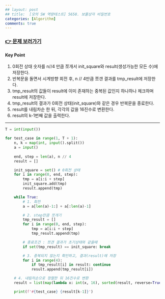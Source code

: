 ```yaml
---
## layout: post
## title:  [모의 SW 역량테스트] 5658. 보물상자 비밀번호
categories: [Algorithm]
comments: true
---
```


### [👉 문제 보러가기](https://swexpertacademy.com/main/code/problem/problemDetail.do?contestProbId=AWXRUN9KfZ8DFAUo)  


#### Key Point
1. 0회전 상태 숫자를 n//4 만큼 쪼개서 init_square와 result(생성가능한 모든 수)에 저장한다.  
2. 반복문을 돌면서 시계방향 회전 후, n // 4만큼 쪼갠 결과를 tmp_result에 저장한다.  
3. tmp_result의 값들이 result에 이미 존재하는 중복된 값인지 하나하나 체크하며 result에 저장한다.  
4. tmp_result의 결과가 0회전 상태(init_square)와 같은 경우 반복문을 종료한다.  
5. result를 내림차순 한 뒤, 각각의 값을 16진수로 변환한다.  
6. result의 k-1번째 값을 출력한다.  


---


```python
T = int(input())

for test_case in range(1, T + 1):
    n, k = map(int, input().split())
    a = input()
    
    end, step = len(a), n // 4
    result = []

    init_square = set() # 0회전 상태
    for i in range(0, end, step):
        tmp = a[i:i + step]
        init_square.add(tmp)
        result.append(tmp)

    while True:
        # 1. 회전
        a = a[len(a)-1:] + a[:len(a)-1]

        # 2. step만큼 쪼개기
        tmp_result = []
        for i in range(0, end, step):
            tmp = a[i:i + step]
            tmp_result.append(tmp)

        # 종료조건 : 쪼갠 결과가 초기상태와 같을때
        if set(tmp_result) == init_square: break

        # 3. 중복되지 않는지 확인하고, 결과(result)에 저장
        for i in range(4):
            if tmp_result[i] in result: continue
            result.append(tmp_result[i])

    # 4. 내림차순으로 정렬한 뒤 16진수로 변환
    result = list(map(lambda x: int(x, 16), sorted(result, reverse=True)))

    print(f'#{test_case} {result[k-1]}')
```